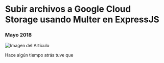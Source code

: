 # Subir archivos a Google Cloud Storage usando Multer en ExpressJS
### Mayo 2018

![Imagen del Artículo](http://nicoavila.s3.amazonaws.com/articulos/04_01subir-archivos-gcstorage-multer-express.jpg)

Hace algún tiempo atrás tuve que